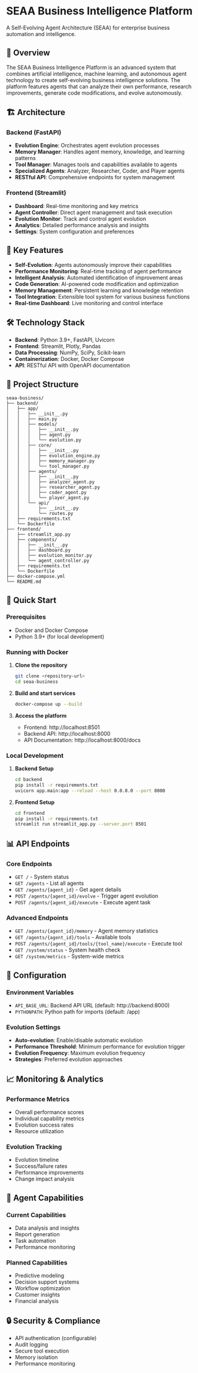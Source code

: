 # SEAA Business Intelligence Platform

A Self-Evolving Agent Architecture (SEAA) for enterprise business automation and intelligence.

## 🚀 Overview

The SEAA Business Intelligence Platform is an advanced system that combines artificial intelligence, machine learning, and autonomous agent technology to create self-evolving business intelligence solutions. The platform features agents that can analyze their own performance, research improvements, generate code modifications, and evolve autonomously.

## 🏗️ Architecture

### Backend (FastAPI)
- **Evolution Engine**: Orchestrates agent evolution processes
- **Memory Manager**: Handles agent memory, knowledge, and learning patterns
- **Tool Manager**: Manages tools and capabilities available to agents
- **Specialized Agents**: Analyzer, Researcher, Coder, and Player agents
- **RESTful API**: Comprehensive endpoints for system management

### Frontend (Streamlit)
- **Dashboard**: Real-time monitoring and key metrics
- **Agent Controller**: Direct agent management and task execution
- **Evolution Monitor**: Track and control agent evolution
- **Analytics**: Detailed performance analysis and insights
- **Settings**: System configuration and preferences

## 🎯 Key Features

- **Self-Evolution**: Agents autonomously improve their capabilities
- **Performance Monitoring**: Real-time tracking of agent performance
- **Intelligent Analysis**: Automated identification of improvement areas
- **Code Generation**: AI-powered code modification and optimization
- **Memory Management**: Persistent learning and knowledge retention
- **Tool Integration**: Extensible tool system for various business functions
- **Real-time Dashboard**: Live monitoring and control interface

## 🛠️ Technology Stack

- **Backend**: Python 3.9+, FastAPI, Uvicorn
- **Frontend**: Streamlit, Plotly, Pandas
- **Data Processing**: NumPy, SciPy, Scikit-learn
- **Containerization**: Docker, Docker Compose
- **API**: RESTful API with OpenAPI documentation

## 📁 Project Structure

```
seaa-business/
├── backend/
│   ├── app/
│   │   ├── __init__.py
│   │   ├── main.py
│   │   ├── models/
│   │   │   ├── __init__.py
│   │   │   ├── agent.py
│   │   │   └── evolution.py
│   │   ├── core/
│   │   │   ├── __init__.py
│   │   │   ├── evolution_engine.py
│   │   │   ├── memory_manager.py
│   │   │   └── tool_manager.py
│   │   ├── agents/
│   │   │   ├── __init__.py
│   │   │   ├── analyzer_agent.py
│   │   │   ├── researcher_agent.py
│   │   │   ├── coder_agent.py
│   │   │   └── player_agent.py
│   │   └── api/
│   │       ├── __init__.py
│   │       └── routes.py
│   ├── requirements.txt
│   └── Dockerfile
├── frontend/
│   ├── streamlit_app.py
│   ├── components/
│   │   ├── __init__.py
│   │   ├── dashboard.py
│   │   ├── evolution_monitor.py
│   │   └── agent_controller.py
│   ├── requirements.txt
│   └── Dockerfile
├── docker-compose.yml
└── README.md
```

## 🚀 Quick Start

### Prerequisites
- Docker and Docker Compose
- Python 3.9+ (for local development)

### Running with Docker

1. **Clone the repository**
   ```bash
   git clone <repository-url>
   cd seaa-business
   ```

2. **Build and start services**
   ```bash
   docker-compose up --build
   ```

3. **Access the platform**
   - Frontend: http://localhost:8501
   - Backend API: http://localhost:8000
   - API Documentation: http://localhost:8000/docs

### Local Development

1. **Backend Setup**
   ```bash
   cd backend
   pip install -r requirements.txt
   uvicorn app.main:app --reload --host 0.0.0.0 --port 8000
   ```

2. **Frontend Setup**
   ```bash
   cd frontend
   pip install -r requirements.txt
   streamlit run streamlit_app.py --server.port 8501
   ```

## 📊 API Endpoints

### Core Endpoints
- `GET /` - System status
- `GET /agents` - List all agents
- `GET /agents/{agent_id}` - Get agent details
- `POST /agents/{agent_id}/evolve` - Trigger agent evolution
- `POST /agents/{agent_id}/execute` - Execute agent task

### Advanced Endpoints
- `GET /agents/{agent_id}/memory` - Agent memory statistics
- `GET /agents/{agent_id}/tools` - Available tools
- `POST /agents/{agent_id}/tools/{tool_name}/execute` - Execute tool
- `GET /system/status` - System health check
- `GET /system/metrics` - System-wide metrics

## 🔧 Configuration

### Environment Variables
- `API_BASE_URL`: Backend API URL (default: http://backend:8000)
- `PYTHONPATH`: Python path for imports (default: /app)

### Evolution Settings
- **Auto-evolution**: Enable/disable automatic evolution
- **Performance Threshold**: Minimum performance for evolution trigger
- **Evolution Frequency**: Maximum evolution frequency
- **Strategies**: Preferred evolution approaches

## 📈 Monitoring & Analytics

### Performance Metrics
- Overall performance scores
- Individual capability metrics
- Evolution success rates
- Resource utilization

### Evolution Tracking
- Evolution timeline
- Success/failure rates
- Performance improvements
- Change impact analysis

## 🧠 Agent Capabilities

### Current Capabilities
- Data analysis and insights
- Report generation
- Task automation
- Performance monitoring

### Planned Capabilities
- Predictive modeling
- Decision support systems
- Workflow optimization
- Customer insights
- Financial analysis

## 🔒 Security & Compliance

- API authentication (configurable)
- Audit logging
- Secure tool execution
- Memory isolation
- Performance monitoring



